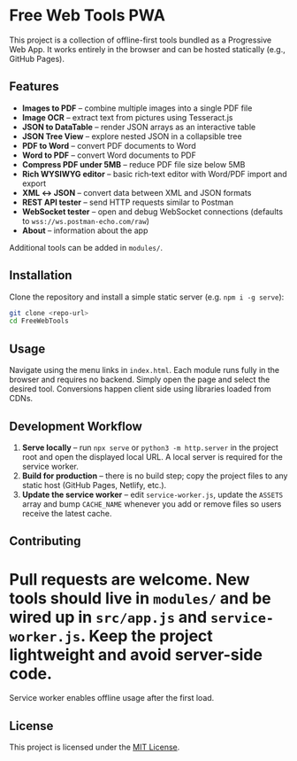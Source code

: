# Free Web Tools PWA

This project is a collection of offline-first tools bundled as a Progressive Web App. It works entirely in the browser and can be hosted statically (e.g., GitHub Pages).

## Features
- **Images to PDF** – combine multiple images into a single PDF file
- **Image OCR** – extract text from pictures using Tesseract.js
- **JSON to DataTable** – render JSON arrays as an interactive table
- **JSON Tree View** – explore nested JSON in a collapsible tree
- **PDF to Word** – convert PDF documents to Word
- **Word to PDF** – convert Word documents to PDF
- **Compress PDF under 5MB** – reduce PDF file size below 5MB
- **Rich WYSIWYG editor** – basic rich‑text editor with Word/PDF import and export
- **XML ↔ JSON** – convert data between XML and JSON formats
- **REST API tester** – send HTTP requests similar to Postman
- **WebSocket tester** – open and debug WebSocket connections (defaults to `wss://ws.postman-echo.com/raw`)
- **About** – information about the app

Additional tools can be added in `modules/`.

## Installation
Clone the repository and install a simple static server (e.g. `npm i -g serve`):

```bash
git clone <repo-url>
cd FreeWebTools
```

## Usage
Navigate using the menu links in `index.html`. Each module runs fully in the browser and requires no backend. Simply open the page and select the desired tool. Conversions happen client side using libraries loaded from CDNs.

## Development Workflow
1. **Serve locally** – run `npx serve` or `python3 -m http.server` in the project root and open the displayed local URL. A local server is required for the service worker.
2. **Build for production** – there is no build step; copy the project files to any static host (GitHub Pages, Netlify, etc.).
3. **Update the service worker** – edit `service-worker.js`, update the `ASSETS` array and bump `CACHE_NAME` whenever you add or remove files so users receive the latest cache.


## Contributing
Pull requests are welcome. New tools should live in `modules/` and be wired up in `src/app.js` and `service-worker.js`. Keep the project lightweight and avoid server-side code.
=======
Service worker enables offline usage after the first load.

## License
This project is licensed under the [MIT License](LICENSE).


